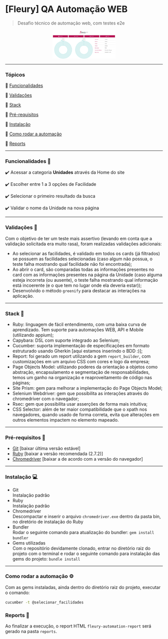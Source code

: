 # [Fleury]  QA Automação WEB

>Desafio técnico de automação web, com testes e2e

<p align="center">
  <img src="public/fleury-report.png" width="200">
</p>

---

### Tópicos

:small_blue_diamond: [Funcionalidades](#funcionalidades-pushpin)

:small_blue_diamond: [Validações](#validações-crystal_ball)

:small_blue_diamond: [Stack](#stack-rocket)

:small_blue_diamond: [Pré-requisitos](#pré-requisitos-link)

:small_blue_diamond: [Instalação](#instalação-computer)

:small_blue_diamond: [Como rodar a automação](#como-rodar-a-automação-gear)

:small_blue_diamond: [Reports](#reports-file_folder)

---

### Funcionalidades :pushpin:

:heavy_check_mark: Acessar a categoria **Unidades** através da Home do site

:heavy_check_mark: Escolher entre 1 a 3 opções de Facilidade

:heavy_check_mark: Selecionar o primeiro resultado da busca

:heavy_check_mark: Validar o nome da Unidade na nova página

---

### Validações :crystal_ball:

Com o objetivo de ter um teste mais assertivo (levando em conta que a validação solicitada era muito rasa), foram realizadas validações adicionais:
- Ao selecionar as facilidades, é validado em todos os cards (já filtrados) se possuem as facilidades selecionadas (caso algum não possua, o teste falha mostrando qual facilidade não foi encontrada);
- Ao abrir o card, são comparadas todas as informações presentes no card com as informações presentes na página da Unidade (caso alguma esteja incorreta (ou ausente), o teste falha mostrando qual informação está incoerente (e o que tem no lugar onde ela deveria estar));
- Desenvolvido o método `greenify` para destacar as interações na aplicação.
---

### Stack :rocket:
- Ruby: linguagem de fácil entendimento, com uma baixa curva de aprendizado. Tem suporte para automações WEB, API e Mobile (utilizando appium);
- Capybara: DSL com suporte integrado ao Selenium;
- Cucumber: suporta implementação de especificações em formato estruturado usando Gherkin [aqui estamos inserindo o BDD :)];
- Report: foi gerado um report utilizando a gem `report_builder`, com customizações em um arquivo CSS com cores e logo da empresa;
- Page Objects Model: utilizando poderes da orientação a objetos como abstração, encapsulamento e segmentação de responsabilidades, temos um ganho na organização e reaproveitamento de código nas páginas;
- Site Prism: gem para melhorar a implementação do Page Objects Model;
- Selenium Webdriver: gem que possibilita as interações através do chromedriver com o navegador;
- Rsec: gem que possibilita usar asserções de forma mais intuitiva;
- CSS Selector: além de ter maior compatibilidade que o xpath nos navegadores, quando usado de forma correta, evita que alterações em outros elementos impactem no elemento mapeado.
---

### Pré-requisitos :link:


- [Git](https://git-scm.com) [baixar última versão estável]
- [Ruby](https://rubyinstaller.org/downloads) [baixar a versão recomendada (2.7.2)]
- [Chromedriver](https://chromedriver.chromium.org/downloads) [baixar a de acordo com a versão do navegador]

---

### Instalação :computer:

- Git\
Instalação padrão
- Ruby\
Instalação padrão
- Chromedriver\
Descompactar e inserir o arquivo `chromedriver.exe` dentro da pasta bin, no diretório de instalação do Ruby
- Bundler\
Rodar o seguinte comando para atualização do bundler: `gem install bundler`
- Gems utilizadas\
Com o repositório devidamente clonado, entrar no diretório raiz do projeto com o terminal e rodar o seguinte comando para instalação das gems do projeto: `bundle install`

---

### Como rodar a automação :gear:

Com as gems instaladas, ainda dentro do diretório raiz do projeto, executar o comando:
```bash
cucumber -t @selecionar_facilidades
```

### Reports :file_folder:

Ao finalizar a execução, o report HTML `fleury-automation-report` será gerado na pasta `reports`.
